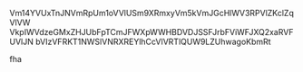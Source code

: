 Vm14YVUxTnJNVmRpUm1oVVlUSm9XRmxyVm5kVmJGcHlWV3RPVlZKclZqVlVW
VkpIWVdzeGMxZHJUbFpTCmJFWXpWWHBDVDJSSFJrbFViWFJXQ2xaRVFUVlJN
bVIzVFRKT1NWSlVNRXREYlhCcVlVRTlQUW9LZUhwagoKbmRt

fha